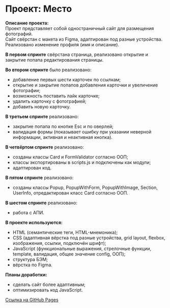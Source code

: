 # Проект: Место

**Описание проекта:**\
Проект представляет собой одностраничный сайт для размещения фотографий.\
Сайт свёрстан с макета из Figma, адаптирован под разные устройства. Реализовано изменение профиля (имя и описание).

**В первом спринте** свёрстана страница, реализовано открытие и закрытие попапа редактирования страницы.

**Во втором спринте** было реализовано:
- добавление первых шести карточек по ссылкам;
- открытие и закрытие попапов добавления карточки и увеличение фотографии;
- возможность поставить лайк карточке;
- удалить карточку с фотографией;
- добавить новую карточку.

**В третьем спринте** реализовано:
- закрытие попапа по кнопке Esc и по оверлей;
- валидация формы (показывает ошибку при указании неверной информации, активная и неактивная кнопка).

**В четвёртом спринте** реализовано:
- созданы классы Card и FormValidator согласно ООП;
- классы экспортированы в scripts.js и подключены как модули;
- адаптирован код.

**В пятом спринте** реализовано:
- созданы классы Popup, PopupWithForm, PopupWithImage, Section, UserInfo, отредактирован класс Card согласно ООП.

**В шестом спринте** реализовано:
- работа с АПИ.

**В проекте используются:**
- HTML (семантические теги, HTML-мнемоника);
- CSS (адаптивная вёрстка под разные устройства, grid layout, flexbox, изображения, ссылки, подключён шрифт);
- JavaScript (функциональные выражения, стрелочные функции, template, валидация, общее значение config, ООП);
- структура БЭМ;
- вёрстка по Figma.

**Планы доработки:**
- сделать сайт более адаптивным;
- оптимизировать код JavaScript.

[Ссылка на GitHub Pages](https://yulyachi.github.io/mesto/)
